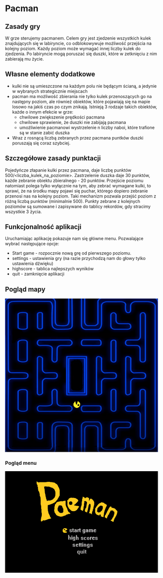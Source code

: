 # Pacman

## Zasady gry

W grze sterujemy pacmanem. Celem gry jest zjedzenie wszystkich kulek znajdujących się w labiryncie, co odblokowywuje możliwość przejścia na kolejny poziom. Każdy poziom może wymagać innej liczby kulek do zjedzenia. Po labiryncie mogą poruszać się duszki, które w zetknięciu z nim zabierają mu życie.

## Własne elementy dodatkowe

- kulki nie są umieszczone na każdym polu nie będącym ścianą, a jedynie w wybranych strategicznie miejscach
- pacman ma możliwość zbierania nie tylko kulek przenoszących go na następny poziom, ale również obiektów, które pojawiają się na mapie losowo na jakiś czas po czym znikają. Istnieją 3 rodzaje takich obiektów, każde o innym efekcie w grze:
  - chwilowe zwiększenie prędkości pacmana
  - chwilowe sprawienie, że duszki nie zabijają pacmana
  - umożliwienie pacmanowi wystrzelenie n liczby naboi, które trafione są w stanie zabić duszka
- Wraz z rosnącą liczbą zebranych przez pacmana puntków duszki poruszają się coraz szybciej.

## Szczegółowe zasady punktacji 

Pojedyńcze złapanie kulki przez pacmana, daje liczbę punktów 500/<liczba_kulek_na_poziomie>. Zastrzelenie duszka daje 30 punktów, każde zebranie obiektu zbieralnego - 20 punktów. Przejście poziomu natomiast polega tylko wyłącznie na tym, aby zebrać wymagane kulki, to sprawi, że na środku mapy pojawi się puchar, którego dopiero zebranie przenosi nas na kolejny poziom. Taki mechanizm pozwala przejść poziom z różną liczbą punktów (minimalnie 500). Punkty zebrane z kolejnych poziomów są sumowane i zapisywane do tablicy rekordów, gdy stracimy wszystkie 3 życia.

## Funkcjonalność aplikacji

Uruchamiając aplikację pokazuje nam się główne menu.  Pozwalające wybrać następujące opcje:

- Start game - rozpocznie nową grę od pierwszego poziomu.
- settings - ustawienia gry (na razie przychodzą nam do głowy tylko ustawienia dźwięku)
- highscore - tablica najlepszych wyników
- quit - zamknięcie aplikacji

## Pogląd mapy

![level](res/img/level.png)

### Pogląd menu

![menu](res/img/menu.png)